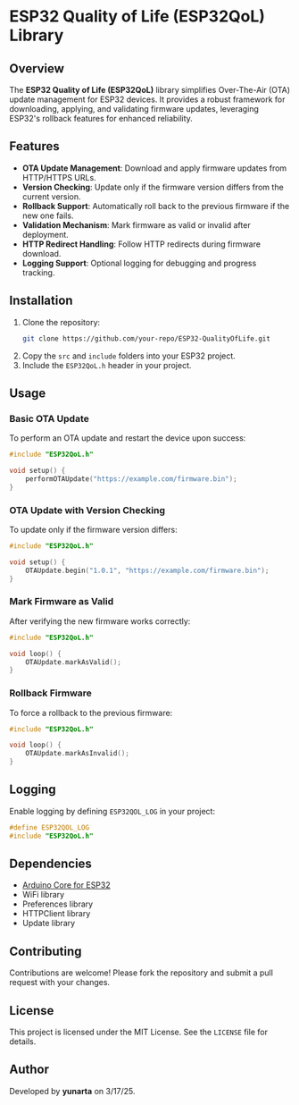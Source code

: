 
# ESP32 Quality of Life (ESP32QoL) Library

## Overview

The **ESP32 Quality of Life (ESP32QoL)** library simplifies Over-The-Air (OTA) update management for ESP32 devices. It provides a robust framework for downloading, applying, and validating firmware updates, leveraging ESP32's rollback features for enhanced reliability.

## Features

- **OTA Update Management**: Download and apply firmware updates from HTTP/HTTPS URLs.
- **Version Checking**: Update only if the firmware version differs from the current version.
- **Rollback Support**: Automatically roll back to the previous firmware if the new one fails.
- **Validation Mechanism**: Mark firmware as valid or invalid after deployment.
- **HTTP Redirect Handling**: Follow HTTP redirects during firmware download.
- **Logging Support**: Optional logging for debugging and progress tracking.

## Installation

1. Clone the repository:
   ```bash
   git clone https://github.com/your-repo/ESP32-QualityOfLife.git
   ```
2. Copy the `src` and `include` folders into your ESP32 project.
3. Include the `ESP32QoL.h` header in your project.

## Usage

### Basic OTA Update

To perform an OTA update and restart the device upon success:
```cpp
#include "ESP32QoL.h"

void setup() {
    performOTAUpdate("https://example.com/firmware.bin");
}
```

### OTA Update with Version Checking

To update only if the firmware version differs:
```cpp
#include "ESP32QoL.h"

void setup() {
    OTAUpdate.begin("1.0.1", "https://example.com/firmware.bin");
}
```

### Mark Firmware as Valid

After verifying the new firmware works correctly:
```cpp
#include "ESP32QoL.h"

void loop() {
    OTAUpdate.markAsValid();
}
```

### Rollback Firmware

To force a rollback to the previous firmware:
```cpp
#include "ESP32QoL.h"

void loop() {
    OTAUpdate.markAsInvalid();
}
```

## Logging

Enable logging by defining `ESP32QOL_LOG` in your project:
```cpp
#define ESP32QOL_LOG
#include "ESP32QoL.h"
```

## Dependencies

- [Arduino Core for ESP32](https://github.com/espressif/arduino-esp32)
- WiFi library
- Preferences library
- HTTPClient library
- Update library

## Contributing

Contributions are welcome! Please fork the repository and submit a pull request with your changes.

## License

This project is licensed under the MIT License. See the `LICENSE` file for details.

## Author

Developed by **yunarta** on 3/17/25.
